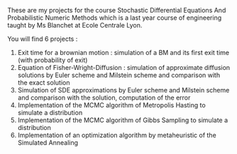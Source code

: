 These are my projects for the course Stochastic Differential Equations And Probabilistic Numeric Methods which is a last year course of engineering taught by Ms Blanchet at Ecole Centrale Lyon.

You will find 6 projects :

1. Exit time for a brownian motion : simulation of a BM and its first exit time (with probability of exit)
2. Equation of Fisher-Wright-Diffusion : simulation of approximate diffusion solutions by Euler scheme and Milstein scheme and comparison with the exact solution
3. Simulation of SDE approximations by Euler scheme and Milstein scheme and comparison with the solution, computation of the error
4. Implementation of the MCMC algorithm of Metropolis Hasting to simulate a distribution
5. Implementation of the MCMC algorithm of Gibbs Sampling to simulate a distribution
6. Implementation of an optimization algorithm by metaheuristic of the Simulated Annealing
